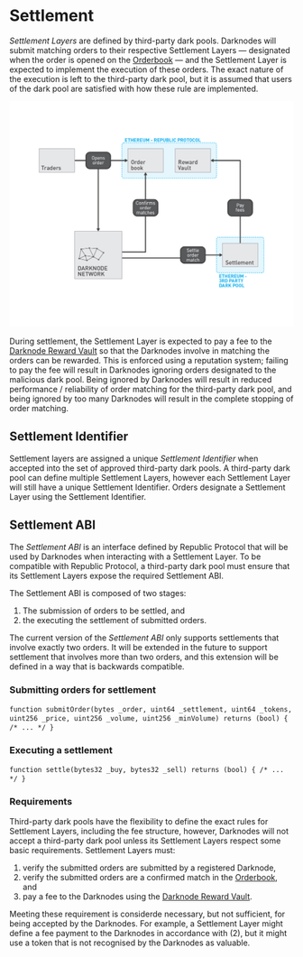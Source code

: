 # Settlement

*Settlement Layers* are defined by third-party dark pools. Darknodes will submit matching orders to their respective Settlement Layers — designated when the order is opened on the [Orderbook](./04-orderbook.md) — and the Settlement Layer is expected to implement the execution of these orders. The exact nature of the execution is left to the third-party dark pool, but it is assumed that users of the dark pool are satisfied with how these rule are implemented.

![Overview](./images/05-settlement-overview.jpg "Overview")

During settlement, the Settlement Layer is expected to pay a fee to the [Darknode Reward Vault](./02-darknode-reward-vault.md) so that the Darknodes involve in matching the orders can be rewarded. This is enforced using a reputation system; failing to pay the fee will result in Darknodes ignoring orders designated to the malicious dark pool. Being ignored by Darknodes will result in reduced performance / reliability of order matching for the third-party dark pool, and being ignored by too many Darknodes will result in the complete stopping of order matching.

## Settlement Identifier

Settlement layers are assigned a unique *Settlement Identifier* when accepted into the set of approved third-party dark pools. A third-party dark pool can define multiple Settlement Layers, however each Settlement Layer will still have a unique Settlement Identifier. Orders designate a Settlement Layer using the Settlement Identifier.

## Settlement ABI

The *Settlement ABI* is an interface defined by Republic Protocol that will be used by Darknodes when interacting with a Settlement Layer. To be compatible with Republic Protocol, a third-party dark pool must ensure that its Settlement Layers expose the required Settlement ABI.

The Settlement ABI is composed of two stages:
1. The submission of orders to be settled, and
2. the executing the settlement of submitted orders.

The current version of the *Settlement ABI* only supports settlements that involve exactly two orders. It will be extended in the future to support settlement that involves more than two orders, and this extension will be defined in a way that is backwards compatible.

### Submitting orders for settlement

```sol
function submitOrder(bytes _order, uint64 _settlement, uint64 _tokens, uint256 _price, uint256 _volume, uint256 _minVolume) returns (bool) { /* ... */ }
```

### Executing a settlement

```sol
function settle(bytes32 _buy, bytes32 _sell) returns (bool) { /* ... */ }
```

### Requirements

Third-party dark pools have the flexibility to define the exact rules for Settlement Layers, including the fee structure, however, Darknodes will not accept a third-party dark pool unless its Settlement Layers respect some basic requirements. Settlement Layers must:

1. verify the submitted orders are submitted by a registered Darknode,
1. verify the submitted orders are a confirmed match in the [Orderbook](./04-orderbook.md), and
3. pay a fee to the Darknodes using the [Darknode Reward Vault](./02-darknode-reward-vault.md).

Meeting these requirement is considerde necessary, but not sufficient, for being accepted by the Darknodes. For example, a Settlement Layer might define a fee payment to the Darknodes in accordance with (2), but it might use a token that is not recognised by the Darknodes as valuable.